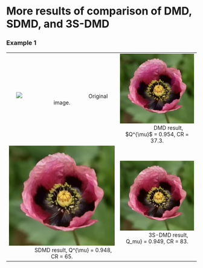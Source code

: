 # More results of comparison of DMD, SDMD, and 3S-DMD


### Example 1

<table>
    <tr>
        <td ><center><img src="./imgs/0354.ppm"> &emsp;&emsp;&emsp;&emsp;&emsp;&emsp;&emsp;&emsp;&emsp;&emsp;&emsp;&emsp; Original image. </center></td>
        <td ><center><img src="./imgs/f9-dmd">&emsp;&emsp;&emsp;&emsp; DMD result, $Q^{\mu}$ = 0.954, CR = 37.3.</center></td> 
    </tr>
    <tr>
        <td ><center><img src="./imgs/f9-ss">&emsp;&emsp;&emsp;&emsp; SDMD result, Q^{\mu} = 0.948, CR = 65.</center></td> 
        <td ><center><img src="./imgs/f9-3s">&emsp;&emsp;&emsp;&emsp; 3S-DMD result, Q_mu} = 0.949, CR = 83.</center></td> 
    </tr>
</table>



